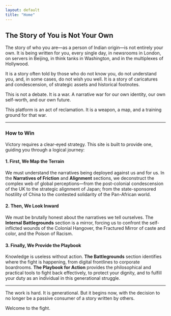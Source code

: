 ```yaml
---
layout: default
title: "Home"
---
```


## The Story of You is Not Your Own

The story of who you are—as a person of Indian origin—is not entirely your own. It is being written for you, every single day, in newsrooms in London, on servers in Beijing, in think tanks in Washington, and in the multiplexes of Hollywood.

It is a story often told by those who do not know you, do not understand you, and, in some cases, do not wish you well. It is a story of caricatures and condescension, of strategic assets and historical footnotes.

This is not a debate. It is a war. A narrative war for our own identity, our own self-worth, and our own future.

This platform is an act of reclamation. It is a weapon, a map, and a training ground for that war.

---

### How to Win

Victory requires a clear-eyed strategy. This site is built to provide one, guiding you through a logical journey:

#### 1. First, We Map the Terrain
We must understand the narratives being deployed against us and for us. In the **Narratives of Friction** and **Alignment** sections, we deconstruct the complex web of global perceptions—from the post-colonial condescension of the UK to the strategic alignment of Japan; from the state-sponsored hostility of China to the contested solidarity of the Pan-African world.

#### 2. Then, We Look Inward
We must be brutally honest about the narratives we tell ourselves. The **Internal Battlegrounds** section is a mirror, forcing us to confront the self-inflicted wounds of the Colonial Hangover, the Fractured Mirror of caste and color, and the Poison of Racism.

#### 3. Finally, We Provide the Playbook
Knowledge is useless without action. **The Battlegrounds** section identifies where the fight is happening, from digital frontlines to corporate boardrooms. **The Playbook for Action** provides the philosophical and practical tools to fight back effectively, to protect your dignity, and to fulfill your duty as an individual in this generational struggle.

---

The work is hard. It is generational. But it begins now, with the decision to no longer be a passive consumer of a story written by others.

Welcome to the fight.
